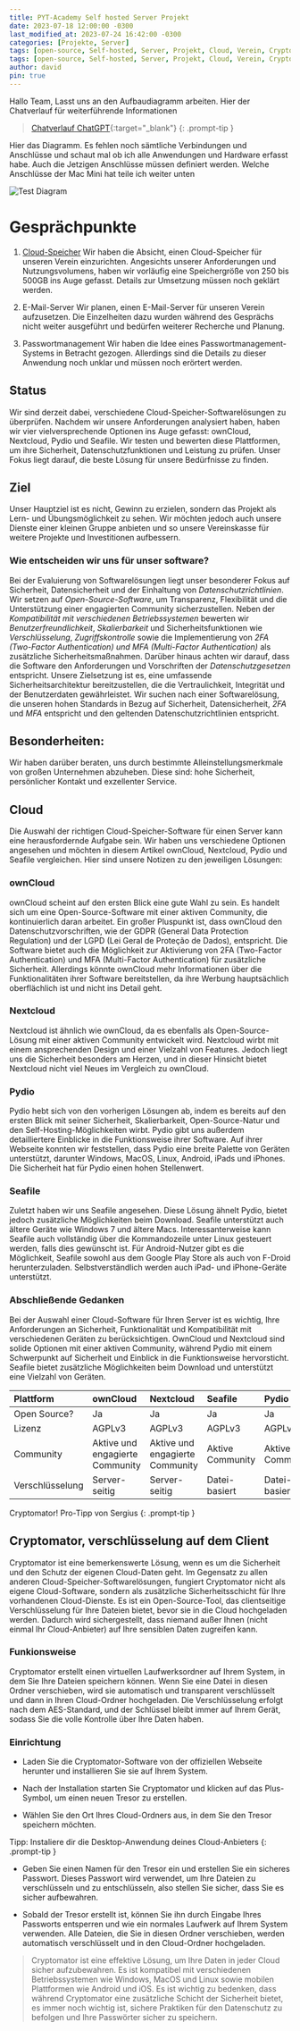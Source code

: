 ```yaml
---
title: PYT-Academy Self hosted Server Projekt
date: 2023-07-18 12:00:00 -0300
last_modified_at: 2023-07-24 16:42:00 -0300
categories: [Projekte, Server]
tags: [open-source, Self-hosted, Server, Projekt, Cloud, Verein, Cryptomator, Tutorial]
tags: [open-source, Self-hosted, Server, Projekt, Cloud, Verein, Cryptomator, Tutorial]
author: david
pin: true
---
```


Hallo Team, 
Lasst uns an den Aufbaudiagramm arbeiten. Hier der Chatverlauf für weiterführende Informationen

> [Chatverlauf ChatGPT](https://chat.openai.com/share/5a6b8490-468f-4960-89b4-9ff8ea1c5178){:target="_blank"}
{: .prompt-tip }

Hier das Diagramm. Es fehlen noch sämtliche Verbindungen und Anschlüsse und schaut mal ob ich alle Anwendungen und Hardware erfasst habe. Auch die Jetzigen Anschlüsse müssen definiert werden. Welche Anschlüsse der Mac Mini hat teile ich weiter unten

![Test Diagram](/assets/draw/PYT-Server.svg)

# Gesprächpunkte

1. [Cloud-Speicher](#cloud)
Wir haben die Absicht, einen Cloud-Speicher für unseren Verein einzurichten. Angesichts unserer Anforderungen und Nutzungsvolumens, haben wir vorläufig eine Speichergröße von 250 bis 500GB ins Auge gefasst. Details zur Umsetzung müssen noch geklärt werden.

2. E-Mail-Server
Wir planen, einen E-Mail-Server für unseren Verein aufzusetzen. Die Einzelheiten dazu wurden während des Gesprächs nicht weiter ausgeführt und bedürfen weiterer Recherche und Planung.

3. Passwortmanagement
Wir haben die Idee eines Passwortmanagement-Systems in Betracht gezogen. Allerdings sind die Details zu dieser Anwendung noch unklar und müssen noch erörtert werden.


## Status
Wir sind derzeit dabei, verschiedene Cloud-Speicher-Softwarelösungen zu überprüfen. Nachdem wir unsere Anforderungen analysiert haben, haben wir vier vielversprechende Optionen ins Auge gefasst: ownCloud, Nextcloud, Pydio und Seafile. Wir testen und bewerten diese Plattformen, um ihre Sicherheit, Datenschutzfunktionen und Leistung zu prüfen. Unser Fokus liegt darauf, die beste Lösung für unsere Bedürfnisse zu finden.

## Ziel
Unser Hauptziel ist es nicht, Gewinn zu erzielen, sondern das Projekt als Lern- und Übungsmöglichkeit zu sehen. Wir möchten jedoch auch unsere Dienste einer kleinen Gruppe anbieten und so unsere Vereinskasse für weitere Projekte und Investitionen aufbessern.

### Wie entscheiden wir uns für unser software?
Bei der Evaluierung von Softwarelösungen liegt unser besonderer Fokus auf Sicherheit, Datensicherheit und der Einhaltung von *Datenschutzrichtlinien*. Wir setzen auf *Open-Source-Software*, um Transparenz, Flexibilität und die Unterstützung einer engagierten Community sicherzustellen. Neben der *Kompatibilität mit verschiedenen Betriebssystemen* bewerten wir *Benutzerfreundlichkeit*, *Skalierbarkeit* und Sicherheitsfunktionen wie *Verschlüsselung*, *Zugriffskontrolle* sowie die Implementierung von *2FA (Two-Factor Authentication) und MFA (Multi-Factor Authentication)* als zusätzliche Sicherheitsmaßnahmen. Darüber hinaus achten wir darauf, dass die Software den Anforderungen und Vorschriften der *Datenschutzgesetzen* entspricht. Unsere Zielsetzung ist es, eine umfassende Sicherheitsarchitektur bereitzustellen, die die Vertraulichkeit, Integrität und der Benutzerdaten gewährleistet. Wir suchen nach einer Softwarelösung, die unseren hohen Standards in Bezug auf Sicherheit, Datensicherheit, *2FA* und *MFA* entspricht und den geltenden Datenschutzrichtlinien entspricht.

## Besonderheiten:
Wir haben darüber beraten, uns durch bestimmte Alleinstellungsmerkmale von großen Unternehmen abzuheben. Diese sind: hohe Sicherheit, persönlicher Kontakt und exzellenter Service.

## Cloud

Die Auswahl der richtigen Cloud-Speicher-Software für einen Server kann eine herausfordernde Aufgabe sein. Wir haben uns verschiedene Optionen angesehen und möchten in diesem Artikel ownCloud, Nextcloud, Pydio und Seafile vergleichen. Hier sind unsere Notizen zu den jeweiligen Lösungen:

### ownCloud
ownCloud scheint auf den ersten Blick eine gute Wahl zu sein. Es handelt sich um eine Open-Source-Software mit einer aktiven Community, die kontinuierlich daran arbeitet. Ein großer Pluspunkt ist, dass ownCloud den Datenschutzvorschriften, wie der GDPR (General Data Protection Regulation) und der LGPD (Lei Geral de Proteção de Dados), entspricht. Die Software bietet auch die Möglichkeit zur Aktivierung von 2FA (Two-Factor Authentication) und MFA (Multi-Factor Authentication) für zusätzliche Sicherheit. Allerdings könnte ownCloud mehr Informationen über die Funktionalitäten ihrer Software bereitstellen, da ihre Werbung hauptsächlich oberflächlich ist und nicht ins Detail geht.

### Nextcloud
Nextcloud ist ähnlich wie ownCloud, da es ebenfalls als Open-Source-Lösung mit einer aktiven Community entwickelt wird. Nextcloud wirbt mit einem ansprechenden Design und einer Vielzahl von Features. Jedoch liegt uns die Sicherheit besonders am Herzen, und in dieser Hinsicht bietet Nextcloud nicht viel Neues im Vergleich zu ownCloud.

### Pydio
Pydio hebt sich von den vorherigen Lösungen ab, indem es bereits auf den ersten Blick mit seiner Sicherheit, Skalierbarkeit, Open-Source-Natur und den Self-Hosting-Möglichkeiten wirbt. Pydio gibt uns außerdem detailliertere Einblicke in die Funktionsweise ihrer Software. Auf ihrer Webseite konnten wir feststellen, dass Pydio eine breite Palette von Geräten unterstützt, darunter Windows, MacOS, Linux, Android, iPads und iPhones. Die Sicherheit hat für Pydio einen hohen Stellenwert.

### Seafile
Zuletzt haben wir uns Seafile angesehen. Diese Lösung ähnelt Pydio, bietet jedoch zusätzliche Möglichkeiten beim Download. Seafile unterstützt auch ältere Geräte wie Windows 7 und ältere Macs. Interessanterweise kann Seafile auch vollständig über die Kommandozeile unter Linux gesteuert werden, falls dies gewünscht ist. Für Android-Nutzer gibt es die Möglichkeit, Seafile sowohl aus dem Google Play Store als auch von F-Droid herunterzuladen. Selbstverständlich werden auch iPad- und iPhone-Geräte unterstützt.

### Abschließende Gedanken
Bei der Auswahl einer Cloud-Software für Ihren Server ist es wichtig, Ihre Anforderungen an Sicherheit, Funktionalität und Kompatibilität mit verschiedenen Geräten zu berücksichtigen. OwnCloud und Nextcloud sind solide Optionen mit einer aktiven Community, während Pydio mit einem Schwerpunkt auf Sicherheit und Einblick in die Funktionsweise hervorsticht. Seafile bietet zusätzliche Möglichkeiten beim Download und unterstützt eine Vielzahl von Geräten.

| Plattform | ownCloud | Nextcloud | Seafile | Pydio |
|:--------------|:----------------------------|:----------------------------|:----------------------------|:----------------------------|
| Open Source? | Ja | Ja | Ja | Ja |
| Lizenz | AGPLv3 | AGPLv3 | AGPLv3 | AGPLv3 |
| Community | Aktive und engagierte<br>Community | Aktive und engagierte<br>Community | Aktive Community | Aktive Community |
| Verschlüsselung | Server-seitig | Server-seitig | Datei-basiert | Datei-basiert |

Cryptomator! Pro-Tipp von Sergius
{: .prompt-tip }

## Cryptomator, verschlüsselung auf dem Client

Cryptomator ist eine bemerkenswerte Lösung, wenn es um die Sicherheit und den Schutz der eigenen Cloud-Daten geht. Im Gegensatz zu allen anderen Cloud-Speicher-Softwarelösungen, fungiert Cryptomator nicht als eigene Cloud-Software, sondern als zusätzliche Sicherheitsschicht für Ihre vorhandenen Cloud-Dienste. Es ist ein Open-Source-Tool, das clientseitige Verschlüsselung für Ihre Dateien bietet, bevor sie in die Cloud hochgeladen werden. Dadurch wird sichergestellt, dass niemand außer Ihnen (nicht einmal Ihr Cloud-Anbieter) auf Ihre sensiblen Daten zugreifen kann.

### Funkionsweise

Cryptomator erstellt einen virtuellen Laufwerksordner auf Ihrem System, in dem Sie Ihre Dateien speichern können. Wenn Sie eine Datei in diesen Ordner verschieben, wird sie automatisch und transparent verschlüsselt und dann in Ihren Cloud-Ordner hochgeladen. Die Verschlüsselung erfolgt nach dem AES-Standard, und der Schlüssel bleibt immer auf Ihrem Gerät, sodass Sie die volle Kontrolle über Ihre Daten haben.

### Einrichtung

- Laden Sie die Cryptomator-Software von der offiziellen Webseite herunter und installieren Sie sie auf Ihrem System.

- Nach der Installation starten Sie Cryptomator und klicken auf das Plus-Symbol, um einen neuen Tresor zu erstellen.

- Wählen Sie den Ort Ihres Cloud-Ordners aus, in dem Sie den Tresor speichern möchten. 

Tipp: Instaliere dir die Desktop-Anwendung deines Cloud-Anbieters {: .prompt-tip }

- Geben Sie einen Namen für den Tresor ein und erstellen Sie ein sicheres Passwort. Dieses Passwort wird verwendet, um Ihre Dateien zu verschlüsseln und zu entschlüsseln, also stellen Sie sicher, dass Sie es sicher aufbewahren.

- Sobald der Tresor erstellt ist, können Sie ihn durch Eingabe Ihres Passworts entsperren und wie ein normales Laufwerk auf Ihrem System verwenden. Alle Dateien, die Sie in diesen Ordner verschieben, werden automatisch verschlüsselt und in den Cloud-Ordner hochgeladen.

> Cryptomator ist eine effektive Lösung, um Ihre Daten in jeder Cloud sicher aufzubewahren. Es ist kompatibel mit verschiedenen Betriebssystemen wie Windows, MacOS und Linux sowie mobilen Plattformen wie Android und iOS. Es ist wichtig zu bedenken, dass während Cryptomator eine zusätzliche Schicht der Sicherheit bietet, es immer noch wichtig ist, sichere Praktiken für den Datenschutz zu befolgen und Ihre Passwörter sicher zu speichern.